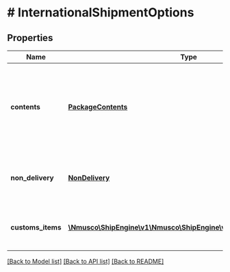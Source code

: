 # # InternationalShipmentOptions

## Properties

Name | Type | Description | Notes
------------ | ------------- | ------------- | -------------
**contents** | [**PackageContents**](PackageContents.md) | The type of contents in this shipment.  This may impact import duties or customs treatment. | 
**non_delivery** | [**NonDelivery**](NonDelivery.md) | Indicates what to do if a package is unable to be delivered. | 
**customs_items** | [**\Nmusco\ShipEngine\v1\Nmusco\ShipEngine\v1\Models\CustomsItem[]**](CustomsItem.md) | Customs declarations for each item in the shipment. | [optional] 

[[Back to Model list]](../../README.md#documentation-for-models) [[Back to API list]](../../README.md#documentation-for-api-endpoints) [[Back to README]](../../README.md)


